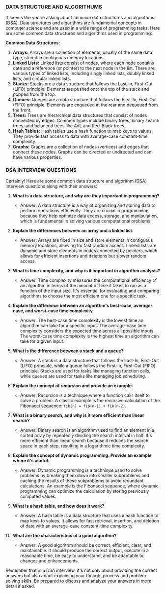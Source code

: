 ### DATA STRUCTURE AND ALGORITHUMS
It seems like you're asking about common data structures and algorithms (DSA). Data structures and algorithms are fundamental concepts in computer science and are used in a wide range of programming tasks. Here are some common data structures and algorithms used in programming:

**Common Data Structures:**
1. **Arrays:** Arrays are a collection of elements, usually of the same data type, stored in contiguous memory locations.
2. **Linked Lists:** Linked lists consist of nodes, where each node contains data and a reference (or pointer) to the next node in the list. There are various types of linked lists, including singly linked lists, doubly linked lists, and circular linked lists.
3. **Stacks:** Stacks are a data structure that follows the Last-In, First-Out (LIFO) principle. Elements are pushed onto the top of the stack and popped from the top.
4. **Queues:** Queues are a data structure that follows the First-In, First-Out (FIFO) principle. Elements are enqueued at the rear and dequeued from the front.
5. **Trees:** Trees are hierarchical data structures that consist of nodes connected by edges. Common types include binary trees, binary search trees, and balanced trees like AVL and Red-Black trees.
6. **Hash Tables:** Hash tables use a hash function to map keys to values. They provide fast access to data with average-case constant-time complexity.
7. **Graphs:** Graphs are a collection of nodes (vertices) and edges that connect these nodes. Graphs can be directed or undirected and can have various properties.


### DSA INTERVIEW QUESTIONS
Certainly! Here are some common data structure and algorithm (DSA) interview questions along with their answers:

1. **What is a data structure, and why are they important in programming?**
   - Answer: A data structure is a way of organizing and storing data to perform operations efficiently. They are crucial in programming because they help optimize data access, storage, and manipulation, which is fundamental in solving various computational problems.

2. **Explain the differences between an array and a linked list.**
   - Answer: Arrays are fixed in size and store elements in contiguous memory locations, allowing for fast random access. Linked lists are dynamic and store elements in nodes connected by pointers, which allows for efficient insertions and deletions but slower random access.
   
3. **What is time complexity, and why is it important in algorithm analysis?**
   - Answer: Time complexity measures the computational efficiency of an algorithm in terms of the amount of time it takes to run as a function of the input size. It's essential for evaluating and comparing algorithms to choose the most efficient one for a specific task.

4. **Explain the difference between an algorithm's best-case, average-case, and worst-case time complexity.**
   - Answer: The best-case time complexity is the lowest time an algorithm can take for a specific input. The average-case time complexity considers the expected time across all possible inputs. The worst-case time complexity is the highest time an algorithm can take for a given input.

5. **What is the difference between a stack and a queue?**
   - Answer: A stack is a data structure that follows the Last-In, First-Out (LIFO) principle, while a queue follows the First-In, First-Out (FIFO) principle. Stacks are used for tasks like managing function calls, while queues are used for tasks like managing job scheduling.

6. **Explain the concept of recursion and provide an example.**
   - Answer: Recursion is a technique where a function calls itself to solve a problem. A classic example is the recursive calculation of the Fibonacci sequence: `fib(n) = fib(n-1) + fib(n-2)`.

7. **What is a binary search, and why is it more efficient than linear search?**
   - Answer: Binary search is an algorithm used to find an element in a sorted array by repeatedly dividing the search interval in half. It's more efficient than linear search because it reduces the search space in each step, resulting in a logarithmic time complexity.

8. **Explain the concept of dynamic programming. Provide an example where it's useful.**
   - Answer: Dynamic programming is a technique used to solve problems by breaking them down into smaller subproblems and caching the results of these subproblems to avoid redundant calculations. An example is the Fibonacci sequence, where dynamic programming can optimize the calculation by storing previously computed values.

9. **What is a hash table, and how does it work?**
   - Answer: A hash table is a data structure that uses a hash function to map keys to values. It allows for fast retrieval, insertion, and deletion of data with an average-case constant-time complexity.

10. **What are the characteristics of a good algorithm?**
    - Answer: A good algorithm should be correct, efficient, clear, and maintainable. It should produce the correct output, execute in a reasonable time, be easy to understand, and be adaptable to changes and enhancements.

Remember that in a DSA interview, it's not only about providing the correct answers but also about explaining your thought process and problem-solving skills. Be prepared to discuss and analyze your answers in more detail if asked.